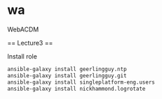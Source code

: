 # wa
WebACDM

== Lecture3 ==

Install role
```sh
ansible-galaxy install geerlingguy.ntp
ansible-galaxy install geerlingguy.git
ansible-galaxy install singleplatform-eng.users
ansible-galaxy install nickhammond.logrotate
```
